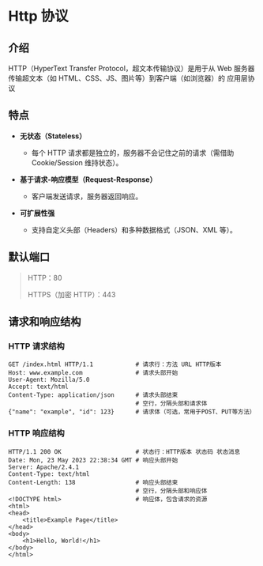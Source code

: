 # Http 协议

## 介绍

HTTP（HyperText Transfer Protocol，超文本传输协议）是用于从 Web 服务器传输超文本（如 HTML、CSS、JS、图片等）到客户端（如浏览器）的 应用层协议

## 特点

-   **无状态（Stateless）**

    -   每个 HTTP 请求都是独立的，服务器不会记住之前的请求（需借助 Cookie/Session 维持状态）。

-   **基于请求-响应模型（Request-Response）**

    -   客户端发送请求，服务器返回响应。

-   **可扩展性强**

    -   支持自定义头部（Headers）和多种数据格式（JSON、XML 等）。

## 默认端口

> HTTP：80
>
> HTTPS（加密 HTTP）：443

## 请求和响应结构

### HTTP 请求结构

```http
GET /index.html HTTP/1.1            # 请求行：方法 URL HTTP版本
Host: www.example.com               # 请求头部开始
User-Agent: Mozilla/5.0
Accept: text/html
Content-Type: application/json      # 请求头部结束
                                    # 空行，分隔头部和请求体
{"name": "example", "id": 123}      # 请求体（可选，常用于POST、PUT等方法）
```

### HTTP 响应结构

```http
HTTP/1.1 200 OK                     # 状态行：HTTP版本 状态码 状态消息
Date: Mon, 23 May 2023 22:38:34 GMT # 响应头部开始
Server: Apache/2.4.1
Content-Type: text/html
Content-Length: 138                 # 响应头部结束
                                    # 空行，分隔头部和响应体
<!DOCTYPE html>                     # 响应体，包含请求的资源
<html>
<head>
    <title>Example Page</title>
</head>
<body>
    <h1>Hello, World!</h1>
</body>
</html>
```
